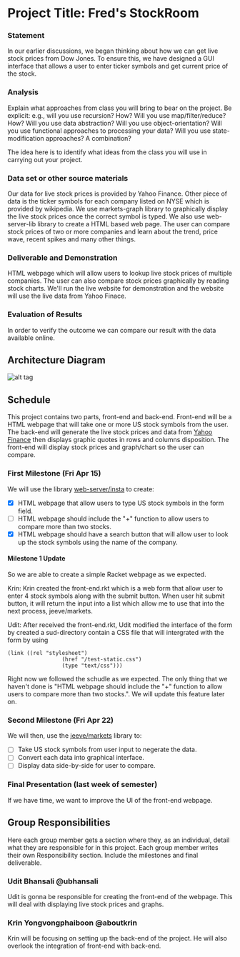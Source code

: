 # Project Title: Fred's StockRoom

### Statement

In our earlier discussions, we began thinking about how we can get live stock prices from Dow Jones. To ensure this, we have designed a GUI interface that allows a user to enter ticker symbols and get current price of the stock.

### Analysis

Explain what approaches from class you will bring to bear on the project. Be explicit: e.g., will you use recursion? How? Will you use map/filter/reduce? How? Will you use data abstraction? Will you use object-orientation? Will you use functional approaches to processing your data? Will you use state-modification approaches? A combination?

The idea here is to identify what ideas from the class you will use in carrying out your project. 

### Data set or other source materials

Our data for live stock prices is provided by Yahoo Finance. Other piece of data is the ticker symbols for each company listed on NYSE which is provided by wikipedia. We use markets-graph library to graphically display the live stock prices once the correct symbol is typed. We also use web-server-lib library to create a HTML based web page. The user can compare stock prices of two or more companies and learn about the trend, price wave, recent spikes and many other things. 

### Deliverable and Demonstration

HTML webpage which will allow users to lookup live stock prices of multiple companies. The user can also compare stock prices graphically by reading stock charts. We'll run the live website for demonstration and the website will use the live data from Yahoo Finace. 

### Evaluation of Results

In order to verify the outcome we can compare our result with the data available online.

## Architecture Diagram

![alt tag](https://github.com/oplS16projects/Krin-Udit/blob/master/fred.jpg)

## Schedule

This project contains two parts, front-end and back-end. Front-end will be a HTML webpage that will take one or more US stock symbols from the user. The back-end will generate the live stock prices and data from [Yahoo Finance](http://finance.yahoo.com/stock-center/) then displays graphic quotes in rows and columns disposition. The front-end will display stock prices and graph/chart so the user can compare.

### First Milestone (Fri Apr 15)

We will use the library [web-server/insta](https://docs.racket-lang.org/web-server/run.html) to create:
- [x] HTML webpage that allow users to type US stock symbols in the form field.
- [ ] HTML webpage should include the "+" function to allow users to compare more than two stocks.
- [x] HTML webpage should have a search button that will allow user to look up the stock symbols using the name of the company.

#### Milestone 1 Update
So we are able to create a simple Racket webpage as we expected. 

Krin: 
Krin created the front-end.rkt which is a web form that allow user to enter 4 stock symbols along with the submit button. When user hit submit button, it will return the input into a list which allow me to use that into the next process, jeeve/markets. 

Udit:
After received the front-end.rkt, Udit modified the interface of the form by created a sud-directory contain a CSS file that will intergrated with the form by using 

```
(link ((rel "stylesheet")
                 (href "/test-static.css")
                 (type "text/css")))
```

Right now we followed the schudle as we expected. The only thing that we haven't done is "HTML webpage should include the "+" function to allow users to compare more than two stocks.". We will update this feature later on.

### Second Milestone (Fri Apr 22)

We will then, use the [jeeve/markets](https://planet.racket-lang.org/package-source/jeeve/markets.plt/1/2/planet-docs/manual/index.html) library to:
- [ ] Take US stock symbols from user input to negerate the data.
- [ ] Convert each data into graphical interface.
- [ ] Display data side-by-side for user to compare. 

### Final Presentation (last week of semester)

If we have time, we want to improve the UI of the front-end webpage.

## Group Responsibilities

Here each group member gets a section where they, as an individual, detail what they are responsible for in this project. Each group member writes their own Responsibility section. Include the milestones and final deliverable.

### Udit Bhansali @ubhansali
Udit is gonna be responsible for creating the front-end of the webpage. This will deal with displaying live stock prices and graphs.

### Krin Yongvongphaiboon @aboutkrin
Krin will be focusing on setting up the back-end of the project. He will also overlook the integration of front-end with back-end.


